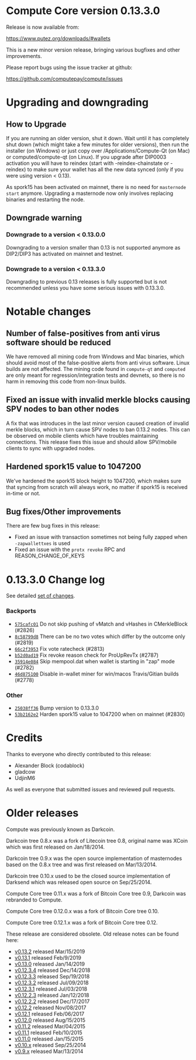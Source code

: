 Compute Core version 0.13.3.0
==========================

Release is now available from:

  <https://www.putez.org/downloads/#wallets>

This is a new minor version release, bringing various bugfixes and other improvements.

Please report bugs using the issue tracker at github:

  <https://github.com/computepay/compute/issues>


Upgrading and downgrading
=========================

How to Upgrade
--------------

If you are running an older version, shut it down. Wait until it has completely
shut down (which might take a few minutes for older versions), then run the
installer (on Windows) or just copy over /Applications/Compute-Qt (on Mac) or
computed/compute-qt (on Linux). If you upgrade after DIP0003 activation you will
have to reindex (start with -reindex-chainstate or -reindex) to make sure
your wallet has all the new data synced (only if you were using version < 0.13).

As spork15 has been activated on mainnet, there is no need for `masternode start`
anymore. Upgrading a masternode now only involves replacing binaries and restarting
the node.

Downgrade warning
-----------------

### Downgrade to a version < 0.13.0.0

Downgrading to a version smaller than 0.13 is not supported anymore as DIP2/DIP3 has activated
on mainnet and testnet.

### Downgrade to a version < 0.13.3.0

Downgrading to previous 0.13 releases is fully supported but is not recommended unless you have some serious issues with 0.13.3.0.

Notable changes
===============

Number of false-positives from anti virus software should be reduced
--------------------------------------------------------------------
We have removed all mining code from Windows and Mac binaries, which should avoid most of the false-positive alerts
from anti virus software. Linux builds are not affected. The mining code found in `compute-qt` and `computed` are only meant
for regression/integration tests and devnets, so there is no harm in removing this code from non-linux builds.

Fixed an issue with invalid merkle blocks causing SPV nodes to ban other nodes
------------------------------------------------------------------------------
A fix that was introduces in the last minor version caused creation of invalid merkle blocks, which in turn cause SPV
nodes to ban 0.13.2 nodes. This can be observed on mobile clients which have troubles maintaining connections. This
release fixes this issue and should allow SPV/mobile clients to sync with upgraded nodes.

Hardened spork15 value to 1047200
---------------------------------
We've hardened the spork15 block height to 1047200, which makes sure that syncing from scratch will always work, no
matter if spork15 is received in-time or not.

Bug fixes/Other improvements
----------------------------
There are few bug fixes in this release:
- Fixed an issue with transaction sometimes not being fully zapped when `-zapwallettxes` is used
- Fixed an issue with the `protx revoke` RPC and REASON_CHANGE_OF_KEYS

 0.13.3.0 Change log
===================

See detailed [set of changes](https://github.com/computepay/compute/compare/v0.13.2.0...computepay:v0.13.3.0).

### Backports

- [`575cafc01`](https://github.com/computepay/compute/commit/575cafc01) Do not skip pushing of vMatch and vHashes in CMerkleBlock (#2826)
- [`8c58799d8`](https://github.com/computepay/compute/commit/8c58799d8) There can be no two votes which differ by the outcome only (#2819)
- [`66c2f3953`](https://github.com/computepay/compute/commit/66c2f3953) Fix vote ratecheck (#2813)
- [`b52d0ad19`](https://github.com/computepay/compute/commit/b52d0ad19) Fix revoke reason check for ProUpRevTx (#2787)
- [`35914e084`](https://github.com/computepay/compute/commit/35914e084) Skip mempool.dat when wallet is starting in "zap" mode (#2782)
- [`46d875100`](https://github.com/computepay/compute/commit/46d875100) Disable in-wallet miner for win/macos Travis/Gitian builds (#2778)

### Other

- [`25038ff36`](https://github.com/computepay/compute/commit/25038ff36) Bump version to 0.13.3.0
- [`53b2162e2`](https://github.com/computepay/compute/commit/53b2162e2) Harden spork15 value to 1047200 when on mainnet (#2830)

Credits
=======

Thanks to everyone who directly contributed to this release:

- Alexander Block (codablock)
- gladcow
- UdjinM6

As well as everyone that submitted issues and reviewed pull requests.

Older releases
==============

Compute was previously known as Darkcoin.

Darkcoin tree 0.8.x was a fork of Litecoin tree 0.8, original name was XCoin
which was first released on Jan/18/2014.

Darkcoin tree 0.9.x was the open source implementation of masternodes based on
the 0.8.x tree and was first released on Mar/13/2014.

Darkcoin tree 0.10.x used to be the closed source implementation of Darksend
which was released open source on Sep/25/2014.

Compute Core tree 0.11.x was a fork of Bitcoin Core tree 0.9,
Darkcoin was rebranded to Compute.

Compute Core tree 0.12.0.x was a fork of Bitcoin Core tree 0.10.

Compute Core tree 0.12.1.x was a fork of Bitcoin Core tree 0.12.

These release are considered obsolete. Old release notes can be found here:

- [v0.13.2](https://github.com/computepay/compute/blob/master/doc/release-notes/compute/release-notes-0.13.2.md) released Mar/15/2019
- [v0.13.1](https://github.com/computepay/compute/blob/master/doc/release-notes/compute/release-notes-0.13.1.md) released Feb/9/2019
- [v0.13.0](https://github.com/computepay/compute/blob/master/doc/release-notes/compute/release-notes-0.13.0.md) released Jan/14/2019
- [v0.12.3.4](https://github.com/computepay/compute/blob/master/doc/release-notes/compute/release-notes-0.12.3.4.md) released Dec/14/2018
- [v0.12.3.3](https://github.com/computepay/compute/blob/master/doc/release-notes/compute/release-notes-0.12.3.3.md) released Sep/19/2018
- [v0.12.3.2](https://github.com/computepay/compute/blob/master/doc/release-notes/compute/release-notes-0.12.3.2.md) released Jul/09/2018
- [v0.12.3.1](https://github.com/computepay/compute/blob/master/doc/release-notes/compute/release-notes-0.12.3.1.md) released Jul/03/2018
- [v0.12.2.3](https://github.com/computepay/compute/blob/master/doc/release-notes/compute/release-notes-0.12.2.3.md) released Jan/12/2018
- [v0.12.2.2](https://github.com/computepay/compute/blob/master/doc/release-notes/compute/release-notes-0.12.2.2.md) released Dec/17/2017
- [v0.12.2](https://github.com/computepay/compute/blob/master/doc/release-notes/compute/release-notes-0.12.2.md) released Nov/08/2017
- [v0.12.1](https://github.com/computepay/compute/blob/master/doc/release-notes/compute/release-notes-0.12.1.md) released Feb/06/2017
- [v0.12.0](https://github.com/computepay/compute/blob/master/doc/release-notes/compute/release-notes-0.12.0.md) released Aug/15/2015
- [v0.11.2](https://github.com/computepay/compute/blob/master/doc/release-notes/compute/release-notes-0.11.2.md) released Mar/04/2015
- [v0.11.1](https://github.com/computepay/compute/blob/master/doc/release-notes/compute/release-notes-0.11.1.md) released Feb/10/2015
- [v0.11.0](https://github.com/computepay/compute/blob/master/doc/release-notes/compute/release-notes-0.11.0.md) released Jan/15/2015
- [v0.10.x](https://github.com/computepay/compute/blob/master/doc/release-notes/compute/release-notes-0.10.0.md) released Sep/25/2014
- [v0.9.x](https://github.com/computepay/compute/blob/master/doc/release-notes/compute/release-notes-0.9.0.md) released Mar/13/2014

